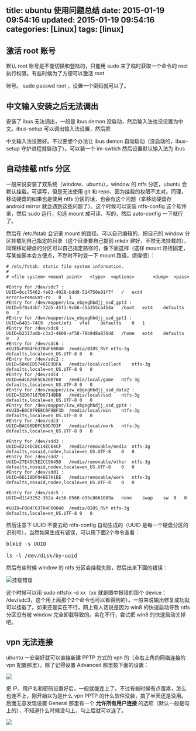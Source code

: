 title: ubuntu 使用问题总结
date: 2015-01-19 09:54:16
updated: 2015-01-19 09:54:16
categories: [Linux]
tags: [linux]
---

## 激活 root 账号

默认 root 账号是不能切换和登陆的，只能用 sudo 来了临时获取一个命令的 root 执行权限。有些时候为了方便可以激活 root

账号。 sudo passwd root ，设置一个密码就可以了。

## 中文输入安装之后无法调出

安装了 ibus 无法调出，一般是 ibus demon 没启动，然后输入法也没设置为中文。ibus-setup 可以调出输入法设置，然后把

中文输入法设置好。不过要想个办法让 ibus demon 自动启动（没启动的，ibus-setup 守护进程就启动了）。可以装一个 im-swtich 然后设置默认输入法为 ibus

## 自动挂载 ntfs 分区

一般来说安装了双系统（window、ubuntu），window 的 ntfs 分区，ubuntu 会默认挂载。可读写，但是无法使用 git 和 repo，因为挂载的权限不太对。同理，移动硬盘的如果也是使用 ntfs 分区的话，也会有这个问题（拿移动硬盘存 android mirror 就会遇到这些问题了）。这个时候可以安装 ntfs-config 这个软件来，然后 sudo 运行，勾选 mount 成可读、写的，然后 auto-config 一下就行了。

然后在 /etc/fstab 会记录 mount 的路径。可以自己编辑的，把自己的 window 分区挂载到自己指定的目录（这个目录要自己提前 mkdir 建好，不然无法挂载的），同理移动硬盘的分区可以自己指定路径的，像下面这样（这样 mount 路径固定，写某些脚本会方便点，不然时不时变一下 mount 路径，烦得很）：

```shell
# /etc/fstab: static file system information.
#
# <file system> <mount point>   <type>  <options>       <dump>  <pass>

#Entry for /dev/sdc7 :
UUID=0cc75462-fe83-4928-bdd9-514750e91f7f   /   ext4    errors=remount-ro   0   1
#Entry for /dev/mapper/isw_ebgeghbdjj_ssd_gpt3 :
UUID=5f0a43bf-72d5-45f1-9c66-c5a355ca454a   /boot   ext4    defaults    0   2
#Entry for /dev/mapper/isw_ebgeghbdjj_ssd_gpt1 :
UUID=6483-74C9  /boot/efi   vfat    defaults    0   1
#Entry for /dev/sdc8 :
UUID=b2317adb-c3a3-4608-af58-78b9d8a836dd   /home   ext4    defaults    0   2
#Entry for /dev/sdc6 :
#UUID=F084F63784F60040  /media/BIOS_RVY ntfs-3g defaults,locale=en_US.UTF-8 0   0
#Entry for /dev/sdc2 :
UUID=5046ED5746ED3DFA   /media/local/collect    ntfs-3g defaults,locale=en_US.UTF-8 0   0
#Entry for /dev/sdc4 :
UUID=64C626E5C626B768   /media/local/game   ntfs-3g defaults,locale=en_US.UTF-8 0   0
#Entry for /dev/mapper/isw_ebgeghbdjj_ssd_data2 :
UUID=32D67187D6714BDB   /media/local/ssd    ntfs-3g defaults,locale=en_US.UTF-8 0   0
#Entry for /dev/mapper/isw_ebgeghbdjj_ssd_gpt4 :
#UUID=E6C0F9E8C0F9BF3D  /media/local/win    ntfs-3g defaults,locale=en_US.UTF-8 0   0
#Entry for /dev/sdc3 :
UUID=BAC60DBFC60D7D3F   /media/local/work   ntfs-3g defaults,locale=en_US.UTF-8 0   0

#Entry for /dev/sdd3 :
UUID=E214EC8C14EC64CF   /media/removable/media  ntfs-3g defaults,nosuid,nodev,locale=en_US.UTF-8    0   0
#Entry for /dev/sdd2 :
UUID=27E4DC5E2CC9645D   /media/removable/other  ntfs-3g defaults,nosuid,nodev,locale=en_US.UTF-8    0   0
#Entry for /dev/sdd1 :
UUID=66118DF048E7A1EE   /media/removable/work   ntfs-3g defaults,nosuid,nodev,locale=en_US.UTF-8    0   0

#Entry for /dev/sdc5 :
UUID=d1143252-352a-4c36-8560-d35c8661089a   none    swap    sw  0   0

#UUID=F084F63784F60040  /media/BIOS_RVY ntfs-3g defaults,locale=en_US.UTF-8 0   0
```

然后注意下 UUID 不要去动 ntfs-config 自动生成的（UUID 是每一个硬盘分区的识别号），当然如果生成有错误，可以用下面2个命令查看：

<pre>
blkid -s UUID

ls -l /dev/disk/by-uuid
</pre>

然后有些时候 window 的 ntfs 分区会挂载失败，然后出来下面的错误：

![](http://7u2hy4.com1.z0.glb.clouddn.com/linux/ubuntu-memos/unable-mount.png "挂载错误")

这个时候可以用 sudo ntfsfix -d xx（xx 就是图中报错的那个 device： /dev/sdc3，这个用上面那个2个命令也可以看得到的）。一般来说输出修复成功就可以挂载了。如果还是实在不行，网上有人话说是因为 win8 的快速启动导致 ntfs 分区没有被 window 完全卸载导致的。实在不行，尝试把 win8 的快速启动关掉吧。

## vpn 无法连接

ubuntu 一安装好就可以直接新建 PPTP 方式的 vpn 的（点右上角的网络连接的 vpn 配置那里）。除了记得设置 Advanced 那里按下面的设置：

![](http://7u2hy4.com1.z0.glb.clouddn.com/linux/ubuntu-memos/vpn-config-adv.png)

把 IP、用户名和密码设置好后，一般就能连上了。不过有些时候有点蛋疼，怎么也连不上，刚开始以为是什么 vpn PPTP 的什么软件没装，搞了半天还是没用。后面无意发现设置 General 那里有一个 **允许所有用户连接** 的选项（默认一般是勾上的），不知道什么时候没勾上，勾上后就可以连了。

![](http://7u2hy4.com1.z0.glb.clouddn.com/linux/ubuntu-memos/vpn-all-users.png)




